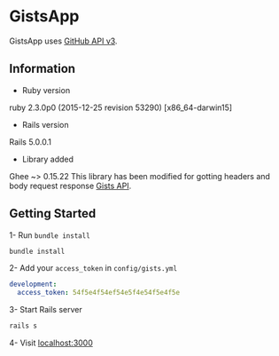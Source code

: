 # GistsApp

GistsApp uses [GitHub API v3](https://developer.github.com/v3/).

## Information

* Ruby version

ruby 2.3.0p0 (2015-12-25 revision 53290) [x86_64-darwin15]

* Rails version

Rails 5.0.0.1

* Library added

Ghee ~> 0.15.22
This library has been modified for gotting headers and body request response [Gists API](https://developer.github.com/v3/gists/).

## Getting Started

1- Run `bundle install`
```bash
bundle install
```
2- Add your `access_token` in `config/gists.yml`
``` yaml
development:
  access_token: 54f5e4f54ef54e5f4e54f5e4f5e
```
3- Start Rails server
```bash
rails s
```
4- Visit [localhost:3000](localhost:3000)
